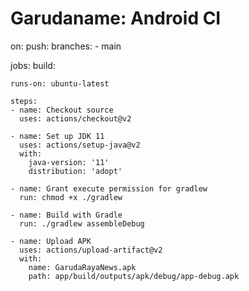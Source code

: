 # Garudaname: Android CI

on:
  push:
    branches:
      - main

jobs:
  build:

    runs-on: ubuntu-latest

    steps:
    - name: Checkout source
      uses: actions/checkout@v2

    - name: Set up JDK 11
      uses: actions/setup-java@v2
      with:
        java-version: '11'
        distribution: 'adopt'

    - name: Grant execute permission for gradlew
      run: chmod +x ./gradlew

    - name: Build with Gradle
      run: ./gradlew assembleDebug

    - name: Upload APK
      uses: actions/upload-artifact@v2
      with:
        name: GarudaRayaNews.apk
        path: app/build/outputs/apk/debug/app-debug.apk

